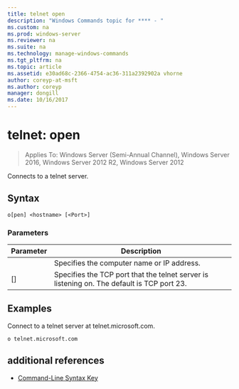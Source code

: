 ```yaml
---
title: telnet open
description: "Windows Commands topic for **** - "
ms.custom: na
ms.prod: windows-server
ms.reviewer: na
ms.suite: na
ms.technology: manage-windows-commands
ms.tgt_pltfrm: na
ms.topic: article
ms.assetid: e30ad68c-2366-4754-ac36-311a2392902a vhorne
author: coreyp-at-msft
ms.author: coreyp
manager: dongill
ms.date: 10/16/2017
---
```

# telnet: open

>Applies To: Windows Server (Semi-Annual Channel), Windows Server 2016, Windows Server 2012 R2, Windows Server 2012

Connects to a telnet server.    
## Syntax  
```  
o[pen] <hostname> [<Port>]  
```  
### Parameters  

| Parameter  |                                        Description                                         |
|------------|--------------------------------------------------------------------------------------------|
| <hostname> |                         Specifies the computer name or IP address.                         |
|  [<Port>]  | Specifies the TCP port that the telnet server is listening on. The default is TCP port 23. |

## <a name="BKMK_Examples"></a>Examples  
Connect to a telnet server at telnet.microsoft.com.  
```  
o telnet.microsoft.com  
```  
## additional references  
-   [Command-Line Syntax Key](command-line-syntax-key.md)  
